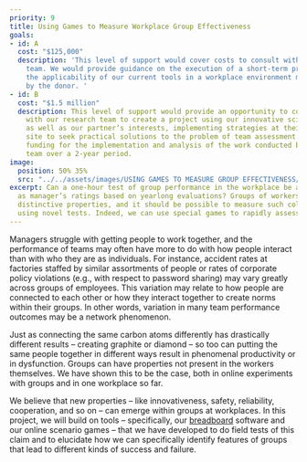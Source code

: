 ```yaml
---
priority: 9
title: Using Games to Measure Workplace Group Effectiveness
goals:
- id: A
  cost: "$125,000"
  description: 'This level of support would cover costs to consult with our research
    team. We would provide guidance on the execution of a short-term project testing
    the applicability of our current tools in a workplace environment made available
    by the donor. '
- id: B
  cost: "$1.5 million"
  description: This level of support would provide an opportunity to collaborate directly
    with our research team to create a project using our innovative scientific methods
    as well as our partner’s interests, implementing strategies at their business
    site to seek practical solutions to the problem of team assessment. It provides
    funding for the implementation and analysis of the work conducted by our research
    team over a 2-year period.
image:
  position: 50% 35%
  src: "../../assets/images/USING GAMES TO MEASURE GROUP EFFECTIVENESS/perry-grone-lbLgFFlADrY-unsplash.jpg"
excerpt: Can a one-hour test of group performance in the workplace be as accurate
  as manager’s ratings based on yearlong evaluations? Groups of workers jointly have
  distinctive properties, and it should be possible to measure such collective properties
  using novel tests. Indeed, we can use special games to rapidly assess group effectiveness.
---
```


Managers struggle with getting people to work together, and the performance of teams may often have more to do with how people interact than with who they are as individuals. For instance, accident rates at factories staffed by similar assortments of people or rates of corporate policy violations (e.g., with respect to password sharing) may vary greatly across groups of employees. This variation may relate to how people are connected to each other or how they interact together to create norms within their groups. In other words, variation in many team performance outcomes may be a network phenomenon.

Just as connecting the same carbon atoms differently has drastically different results – creating graphite or diamond – so too can putting the same people together in different ways result in phenomenal productivity or in dysfunction. Groups can have properties not present in the workers themselves. We have shown this to be the case, both in online experiments with groups and in one workplace so far.

We believe that new properties – like innovativeness, safety, reliability, cooperation, and so on – can emerge within groups at workplaces. In this project, we will build on tools – specifically, our [breadboard] software and our online scenario games – that we have developed to do field tests of this claim and to elucidate how we can specifically identify features of groups that lead to different kinds of success and failure. 

[breadboard]: http://breadboard.yale.edu